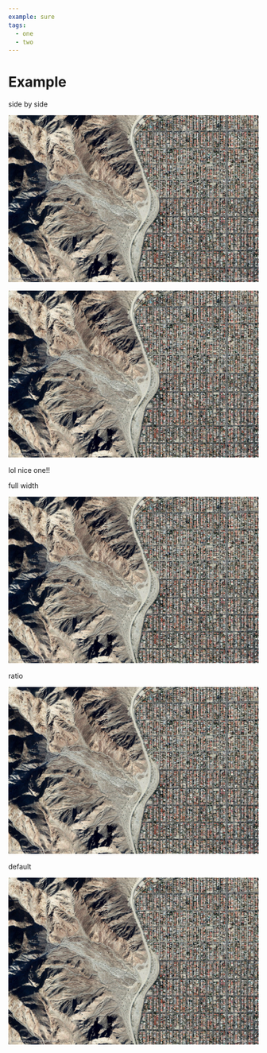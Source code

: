 ```yaml
---
example: sure
tags:
  - one
  - two
---
```


# Example

side by side

![c:2/7 r:66.6](hey.jpg)

![c:7/12 r:66.6](hey.jpg)

lol nice one!!

full width

![c:1/-1 r:66.6](hey.jpg)

ratio

![r:25](hey.jpg)

default

![](hey.jpg)
